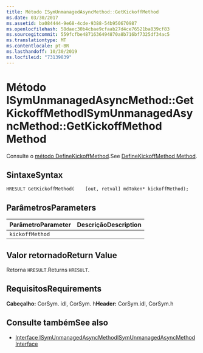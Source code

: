 ```yaml
---
title: Método ISymUnmanagedAsyncMethod::GetKickoffMethod
ms.date: 03/30/2017
ms.assetid: ba084444-9e68-4cde-9388-54b950670987
ms.openlocfilehash: 58daec30b4cbae9cfaab27d4ce76521ba839cf83
ms.sourcegitcommit: 559fcfbe4871636494870a8b716bf7325df34ac5
ms.translationtype: MT
ms.contentlocale: pt-BR
ms.lasthandoff: 10/30/2019
ms.locfileid: "73139839"
---
```

# <a name="isymunmanagedasyncmethodgetkickoffmethod-method"></a><span data-ttu-id="55224-102">Método ISymUnmanagedAsyncMethod::GetKickoffMethod</span><span class="sxs-lookup"><span data-stu-id="55224-102">ISymUnmanagedAsyncMethod::GetKickoffMethod Method</span></span>
<span data-ttu-id="55224-103">Consulte o [método DefineKickoffMethod](../../../../docs/framework/unmanaged-api/diagnostics/isymunmanagedasyncmethodpropertieswriter-definekickoffmethod-method.md).</span><span class="sxs-lookup"><span data-stu-id="55224-103">See [DefineKickoffMethod Method](../../../../docs/framework/unmanaged-api/diagnostics/isymunmanagedasyncmethodpropertieswriter-definekickoffmethod-method.md).</span></span>  
  
## <a name="syntax"></a><span data-ttu-id="55224-104">Sintaxe</span><span class="sxs-lookup"><span data-stu-id="55224-104">Syntax</span></span>  
  
```idl  
HRESULT GetKickoffMethod(    [out, retval] mdToken* kickoffMethod);  
```  
  
## <a name="parameters"></a><span data-ttu-id="55224-105">Parâmetros</span><span class="sxs-lookup"><span data-stu-id="55224-105">Parameters</span></span>  
  
|<span data-ttu-id="55224-106">Parâmetro</span><span class="sxs-lookup"><span data-stu-id="55224-106">Parameter</span></span>|<span data-ttu-id="55224-107">Descrição</span><span class="sxs-lookup"><span data-stu-id="55224-107">Description</span></span>|  
|---------------|-----------------|  
|`kickoffMethod`||  
  
## <a name="return-value"></a><span data-ttu-id="55224-108">Valor retornado</span><span class="sxs-lookup"><span data-stu-id="55224-108">Return Value</span></span>  
 <span data-ttu-id="55224-109">Retorna `HRESULT`.</span><span class="sxs-lookup"><span data-stu-id="55224-109">Returns `HRESULT`.</span></span>  
  
## <a name="requirements"></a><span data-ttu-id="55224-110">Requisitos</span><span class="sxs-lookup"><span data-stu-id="55224-110">Requirements</span></span>  
 <span data-ttu-id="55224-111">**Cabeçalho:** CorSym. idl, CorSym. h</span><span class="sxs-lookup"><span data-stu-id="55224-111">**Header:** CorSym.idl, CorSym.h</span></span>  
  
## <a name="see-also"></a><span data-ttu-id="55224-112">Consulte também</span><span class="sxs-lookup"><span data-stu-id="55224-112">See also</span></span>

- [<span data-ttu-id="55224-113">Interface ISymUnmanagedAsyncMethod</span><span class="sxs-lookup"><span data-stu-id="55224-113">ISymUnmanagedAsyncMethod Interface</span></span>](../../../../docs/framework/unmanaged-api/diagnostics/isymunmanagedasyncmethod-interface.md)
